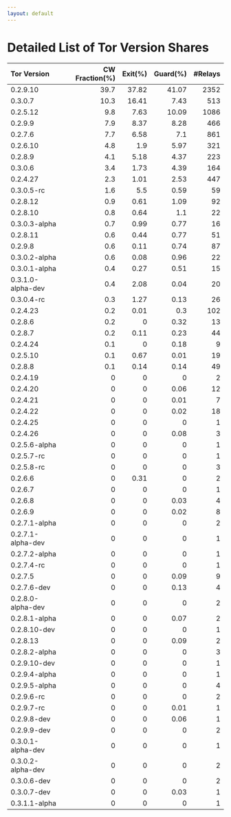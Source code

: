 ```yaml
---
layout: default
---
```



# Detailed List of Tor Version Shares

| Tor Version       |   CW Fraction(%) |   Exit(%) |   Guard(%) |   #Relays |
|:------------------|-----------------:|----------:|-----------:|----------:|
| 0.2.9.10          |             39.7 |     37.82 |      41.07 |      2352 |
| 0.3.0.7           |             10.3 |     16.41 |       7.43 |       513 |
| 0.2.5.12          |              9.8 |      7.63 |      10.09 |      1086 |
| 0.2.9.9           |              7.9 |      8.37 |       8.28 |       466 |
| 0.2.7.6           |              7.7 |      6.58 |       7.1  |       861 |
| 0.2.6.10          |              4.8 |      1.9  |       5.97 |       321 |
| 0.2.8.9           |              4.1 |      5.18 |       4.37 |       223 |
| 0.3.0.6           |              3.4 |      1.73 |       4.39 |       164 |
| 0.2.4.27          |              2.3 |      1.01 |       2.53 |       447 |
| 0.3.0.5-rc        |              1.6 |      5.5  |       0.59 |        59 |
| 0.2.8.12          |              0.9 |      0.61 |       1.09 |        92 |
| 0.2.8.10          |              0.8 |      0.64 |       1.1  |        22 |
| 0.3.0.3-alpha     |              0.7 |      0.99 |       0.77 |        16 |
| 0.2.8.11          |              0.6 |      0.44 |       0.77 |        51 |
| 0.2.9.8           |              0.6 |      0.11 |       0.74 |        87 |
| 0.3.0.2-alpha     |              0.6 |      0.08 |       0.96 |        22 |
| 0.3.0.1-alpha     |              0.4 |      0.27 |       0.51 |        15 |
| 0.3.1.0-alpha-dev |              0.4 |      2.08 |       0.04 |        20 |
| 0.3.0.4-rc        |              0.3 |      1.27 |       0.13 |        26 |
| 0.2.4.23          |              0.2 |      0.01 |       0.3  |       102 |
| 0.2.8.6           |              0.2 |      0    |       0.32 |        13 |
| 0.2.8.7           |              0.2 |      0.11 |       0.23 |        44 |
| 0.2.4.24          |              0.1 |      0    |       0.18 |         9 |
| 0.2.5.10          |              0.1 |      0.67 |       0.01 |        19 |
| 0.2.8.8           |              0.1 |      0.14 |       0.14 |        49 |
| 0.2.4.19          |              0   |      0    |       0    |         2 |
| 0.2.4.20          |              0   |      0    |       0.06 |        12 |
| 0.2.4.21          |              0   |      0    |       0.01 |         7 |
| 0.2.4.22          |              0   |      0    |       0.02 |        18 |
| 0.2.4.25          |              0   |      0    |       0    |         1 |
| 0.2.4.26          |              0   |      0    |       0.08 |         3 |
| 0.2.5.6-alpha     |              0   |      0    |       0    |         1 |
| 0.2.5.7-rc        |              0   |      0    |       0    |         1 |
| 0.2.5.8-rc        |              0   |      0    |       0    |         3 |
| 0.2.6.6           |              0   |      0.31 |       0    |         2 |
| 0.2.6.7           |              0   |      0    |       0    |         1 |
| 0.2.6.8           |              0   |      0    |       0.03 |         4 |
| 0.2.6.9           |              0   |      0    |       0.02 |         8 |
| 0.2.7.1-alpha     |              0   |      0    |       0    |         2 |
| 0.2.7.1-alpha-dev |              0   |      0    |       0    |         1 |
| 0.2.7.2-alpha     |              0   |      0    |       0    |         1 |
| 0.2.7.4-rc        |              0   |      0    |       0    |         1 |
| 0.2.7.5           |              0   |      0    |       0.09 |         9 |
| 0.2.7.6-dev       |              0   |      0    |       0.13 |         4 |
| 0.2.8.0-alpha-dev |              0   |      0    |       0    |         2 |
| 0.2.8.1-alpha     |              0   |      0    |       0.07 |         2 |
| 0.2.8.10-dev      |              0   |      0    |       0    |         1 |
| 0.2.8.13          |              0   |      0    |       0.09 |         2 |
| 0.2.8.2-alpha     |              0   |      0    |       0    |         3 |
| 0.2.9.10-dev      |              0   |      0    |       0    |         1 |
| 0.2.9.4-alpha     |              0   |      0    |       0    |         1 |
| 0.2.9.5-alpha     |              0   |      0    |       0    |         4 |
| 0.2.9.6-rc        |              0   |      0    |       0    |         2 |
| 0.2.9.7-rc        |              0   |      0    |       0.01 |         1 |
| 0.2.9.8-dev       |              0   |      0    |       0.06 |         1 |
| 0.2.9.9-dev       |              0   |      0    |       0    |         2 |
| 0.3.0.1-alpha-dev |              0   |      0    |       0    |         1 |
| 0.3.0.2-alpha-dev |              0   |      0    |       0    |         2 |
| 0.3.0.6-dev       |              0   |      0    |       0    |         2 |
| 0.3.0.7-dev       |              0   |      0    |       0.03 |         1 |
| 0.3.1.1-alpha     |              0   |      0    |       0    |         1 |